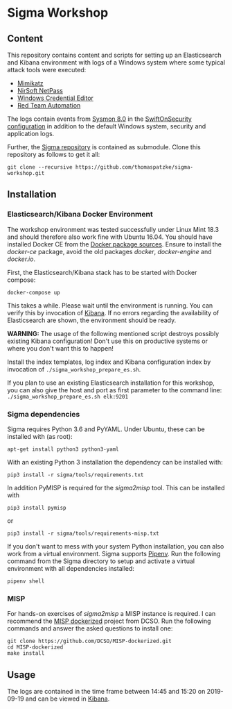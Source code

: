 # Sigma Workshop

## Content

This repository contains content and scripts for setting up an Elasticsearch and Kibana environment with logs
of a Windows system where some typical attack tools were executed:

* [Mimikatz](https://github.com/gentilkiwi/mimikatz)
* [NirSoft NetPass](https://www.nirsoft.net/utils/network_password_recovery.html)
* [Windows Credential Editor](https://www.ampliasecurity.com/research/windows-credentials-editor/)
* [Red Team Automation](https://github.com/endgameinc/RTA)

The logs contain events from [Sysmon 8.0](https://docs.microsoft.com/en-us/sysinternals/downloads/sysmon) in
the [SwiftOnSecurity configuration](https://github.com/SwiftOnSecurity/sysmon-config) in addition to the
default Windows system, security and application logs.

Further, the [Sigma repository](https://github.com/Neo23x0/sigma) is contained
as submodule. Clone this repository as follows to get it all:

```
git clone --recursive https://github.com/thomaspatzke/sigma-workshop.git
```

## Installation

### Elasticsearch/Kibana Docker Environment

The workshop environment was tested successfully under Linux Mint 18.3 and should therefore also work fine with Ubuntu
16.04. You should have installed Docker CE from the [Docker package
sources](https://docs.docker.com/install/linux/docker-ce/ubuntu/#install-docker-ce). Ensure to install the *docker-ce*
package, avoid the old packages *docker*, *docker-engine* and *docker.io*.

First, the Elasticsearch/Kibana stack has to be started with Docker compose:

```
docker-compose up
```

This takes a while. Please wait until the environment is running. You can verify this by invocation of 
[Kibana](http://localhost:5601). If no errors regarding the availability of Elasticsearch are shown, the
environment should be ready.

**WARNING:** The usage of the following mentioned script destroys possibly existing Kibana configuration!
Don't use this on productive systems or where you don't want this to happen!

Install the index templates, log index and Kibana configuration index by invocation of
`./sigma_workshop_prepare_es.sh`.

If you plan to use an existing Elasticsearch installation for this workshop, you can also give the host and
port as first parameter to the command line: `./sigma_workshop_prepare_es.sh elk:9201`

### Sigma dependencies

Sigma requires Python 3.6 and PyYAML. Under Ubuntu, these can be installed with (as root):

```
apt-get install python3 python3-yaml
```

With an existing Python 3 installation the dependency can be installed with:

```
pip3 install -r sigma/tools/requirements.txt
```

In addition PyMISP is required for the *sigma2misp* tool. This can be installed with

```
pip3 install pymisp
```

or

```
pip3 install -r sigma/tools/requirements-misp.txt
```

If you don't want to mess with your system Python installation, you can also work from a virtual environment. Sigma
supports [Pipenv](https://pipenv.kennethreitz.org/en/latest/). Run the following command from the Sigma directory to
setup and activate a virtual environment with all dependencies installed:

```
pipenv shell
```

### MISP

For hands-on exercises of *sigma2misp* a MISP instance is required. I can recommend the [MISP
dockerized](https://github.com/DCSO/MISP-dockerized) project from DCSO. Run the following commands and answer the asked
questions to install one:

```
git clone https://github.com/DCSO/MISP-dockerized.git
cd MISP-dockerized
make install
```

## Usage

The logs are contained in the time frame between 14:45 and 15:20 on 2019-09-19 and can be viewed in
[Kibana](http://localhost:5601/app/kibana#/discover?_g=(refreshInterval:(pause:!t,value:0),time:(from:'2019-09-19T12:39:20.110Z',mode:absolute,to:'2019-09-19T13:24:08.109Z'))).
